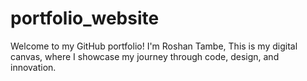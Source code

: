 # portfolio_website
Welcome to my GitHub portfolio! I'm Roshan Tambe, This is my digital canvas, where I showcase my journey through code, design, and innovation.
